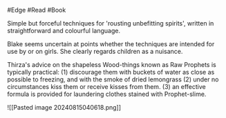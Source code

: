 #Edge #Read #Book 

Simple but forceful techniques for 'rousting unbefitting spirits', written in straightforward and colourful language.

Blake seems uncertain at points whether the techniques are intended for use by or on girls. She clearly regards children as a nuisance.

Thirza's advice on the shapeless Wood-things known as Raw Prophets is typically practical: (1) discourage them with buckets of water as close as possible to freezing, and with the smoke of dried lemongrass (2) under no circumstances kiss them or receive kisses from them. (3) an effective formula is provided for laundering clothes stained with Prophet-slime.

![[Pasted image 20240815040618.png]]